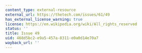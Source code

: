 ```yaml
---
content_type: external-resource
external_url: https://thetech.com/issues/61/49
has_external_license_warning: true
license: https://en.wikipedia.org/wiki/All_rights_reserved
status: ''
title: Issue 49
uid: 468d5bc2-e9a5-457a-8311-e0a0d14e70a7
wayback_url: ''
---
```

